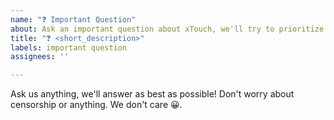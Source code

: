 ```yaml
---
name: "❓ Important Question"
about: Ask an important question about xTouch, we'll try to prioritize it
title: "❓ <short_description>"
labels: important question
assignees: ''

---
```


Ask us anything, we'll answer as best as possible! Don't worry about censorship or anything. We don't care 😀.
